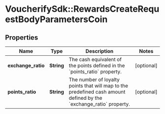 # VoucherifySdk::RewardsCreateRequestBodyParametersCoin

## Properties

| Name | Type | Description | Notes |
| ---- | ---- | ----------- | ----- |
| **exchange_ratio** | **String** | The cash equivalent of the points defined in the &#x60;points_ratio&#x60; property. | [optional] |
| **points_ratio** | **String** | The number of loyalty points that will map to the predefined cash amount defined by the &#x60;exchange_ratio&#x60; property. | [optional] |

